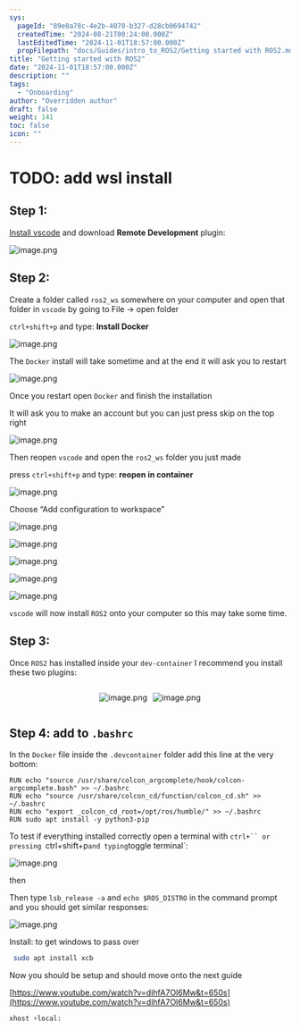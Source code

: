 ```yaml
---
sys:
  pageId: "89e0a78c-4e2b-4070-b327-d28cb0694742"
  createdTime: "2024-08-21T00:24:00.000Z"
  lastEditedTime: "2024-11-01T18:57:00.000Z"
  propFilepath: "docs/Guides/intro_to_ROS2/Getting started with ROS2.md"
title: "Getting started with ROS2"
date: "2024-11-01T18:57:00.000Z"
description: ""
tags:
  - "Onboarding"
author: "Overridden author"
draft: false
weight: 141
toc: false
icon: ""
---
```


# TODO: add wsl install

## Step 1:

[Install vscode](https://code.visualstudio.com/download) and download **Remote Development** plugin:

![image.png](https://prod-files-secure.s3.us-west-2.amazonaws.com/d518164a-d88e-44d1-a4ee-3adb3bd8bce0/efb52993-1881-4a40-b95e-6f020334f022/image.png?X-Amz-Algorithm=AWS4-HMAC-SHA256&X-Amz-Content-Sha256=UNSIGNED-PAYLOAD&X-Amz-Credential=ASIAZI2LB466VASMIDAU%2F20250415%2Fus-west-2%2Fs3%2Faws4_request&X-Amz-Date=20250415T090928Z&X-Amz-Expires=3600&X-Amz-Security-Token=IQoJb3JpZ2luX2VjEKH%2F%2F%2F%2F%2F%2F%2F%2F%2F%2FwEaCXVzLXdlc3QtMiJGMEQCIGq%2FHXIR58U%2B%2FTZXIZ%2B60uvKJY70%2BajAym62bchsHj6%2FAiALoTFOcXZbto2x%2BLgG4c35Sml8GFrhGhaGm11NxgI3syr%2FAwgqEAAaDDYzNzQyMzE4MzgwNSIMUt5ei0vPIznGpQXcKtwD46SkDe99Opo0sWVgC244Z31qOku6yqM6Rf1KwK2ydyrr%2FVjq5kA4%2F%2FuMzT1mfNcb80O29vg52vvknukJQqIxQ8q32eO5lhxADWmvOFLzrmxcWYhqHinoKZrlonFf7OrtL7w6fQIWV7Oh3THiTgD89USjgnQpc%2FJubOPoHqbwDgDJ4myEpVBgTohUda7xcRoqtNaWtKc57xHaiB5xyEez0VxdceEYXYvejx6SLBAui%2FPczyJPCiJYen804vXOSVKzxxgzgzii4bfsxWMoJKnDCzDQMBgYyaLwKGylwR71QYjIN7sqMgJ4zsWEiSmw%2FtfcbwE5wui8rqBG%2FLSMiQGVbY9Nn7rG07DoGhChmwhfifk2lEdVeFAHjJSu2auqQ5e5N94kuf%2Frux0OvVlhGZch%2B2XUDuI%2F89JRJr6dZptYYOwk4zyvaAW%2BEnQF5RPvctqTDIBJPa48dBOgPbrH%2B2I273JO4inWSwYLCJ5HIRvbOIxo3fm0tZ2RoIFQmPqe3Dc0h6O7jrTQcOhXO4eKwJ9giGHbjZjlTsQOrSZLwVxJReQCJSQO1kXpowP1FB28M%2FXV8uUTkdvzx%2BbgSqqR5rDwOs1RVbJ9jKdwaJNk3F%2BSU8cnd%2Bv027Wv3WfkXHEw4rX4vwY6pgFyywtjLLccYGCsh8ZgFKEmejBmL%2FLzpnMLLPZfzYsrhIS%2FowF4tF9CYAwtugbf2hWUqirt0YxYrUAFSXShEiVNvoEhUcvGvFBFCNIEPdJjhYSqIGUcylKiu3GUWwacvg7oXm1hxCH7y4rGz5HISAePTYTpQsy7sqVwL9aD5csc4xmsWxvYfpSRVNGc0D9RcDQkz%2FXYb6Kz1fQxY5vY8WOR8Rvvl00c&X-Amz-Signature=770e3bcb8dd797b809973bd02e79af18f5cc199666ca5ec33472a07fecef2dba&X-Amz-SignedHeaders=host&x-id=GetObject)

## Step 2:

Create a folder called `ros2_ws` somewhere on your computer and open that folder in `vscode` by going to File → open folder 

`ctrl+shift+p` and type: **Install Docker**

![image.png](https://prod-files-secure.s3.us-west-2.amazonaws.com/d518164a-d88e-44d1-a4ee-3adb3bd8bce0/2269dc0e-1cd5-47ff-bceb-c04ad9b2eab0/image.png?X-Amz-Algorithm=AWS4-HMAC-SHA256&X-Amz-Content-Sha256=UNSIGNED-PAYLOAD&X-Amz-Credential=ASIAZI2LB466VASMIDAU%2F20250415%2Fus-west-2%2Fs3%2Faws4_request&X-Amz-Date=20250415T090928Z&X-Amz-Expires=3600&X-Amz-Security-Token=IQoJb3JpZ2luX2VjEKH%2F%2F%2F%2F%2F%2F%2F%2F%2F%2FwEaCXVzLXdlc3QtMiJGMEQCIGq%2FHXIR58U%2B%2FTZXIZ%2B60uvKJY70%2BajAym62bchsHj6%2FAiALoTFOcXZbto2x%2BLgG4c35Sml8GFrhGhaGm11NxgI3syr%2FAwgqEAAaDDYzNzQyMzE4MzgwNSIMUt5ei0vPIznGpQXcKtwD46SkDe99Opo0sWVgC244Z31qOku6yqM6Rf1KwK2ydyrr%2FVjq5kA4%2F%2FuMzT1mfNcb80O29vg52vvknukJQqIxQ8q32eO5lhxADWmvOFLzrmxcWYhqHinoKZrlonFf7OrtL7w6fQIWV7Oh3THiTgD89USjgnQpc%2FJubOPoHqbwDgDJ4myEpVBgTohUda7xcRoqtNaWtKc57xHaiB5xyEez0VxdceEYXYvejx6SLBAui%2FPczyJPCiJYen804vXOSVKzxxgzgzii4bfsxWMoJKnDCzDQMBgYyaLwKGylwR71QYjIN7sqMgJ4zsWEiSmw%2FtfcbwE5wui8rqBG%2FLSMiQGVbY9Nn7rG07DoGhChmwhfifk2lEdVeFAHjJSu2auqQ5e5N94kuf%2Frux0OvVlhGZch%2B2XUDuI%2F89JRJr6dZptYYOwk4zyvaAW%2BEnQF5RPvctqTDIBJPa48dBOgPbrH%2B2I273JO4inWSwYLCJ5HIRvbOIxo3fm0tZ2RoIFQmPqe3Dc0h6O7jrTQcOhXO4eKwJ9giGHbjZjlTsQOrSZLwVxJReQCJSQO1kXpowP1FB28M%2FXV8uUTkdvzx%2BbgSqqR5rDwOs1RVbJ9jKdwaJNk3F%2BSU8cnd%2Bv027Wv3WfkXHEw4rX4vwY6pgFyywtjLLccYGCsh8ZgFKEmejBmL%2FLzpnMLLPZfzYsrhIS%2FowF4tF9CYAwtugbf2hWUqirt0YxYrUAFSXShEiVNvoEhUcvGvFBFCNIEPdJjhYSqIGUcylKiu3GUWwacvg7oXm1hxCH7y4rGz5HISAePTYTpQsy7sqVwL9aD5csc4xmsWxvYfpSRVNGc0D9RcDQkz%2FXYb6Kz1fQxY5vY8WOR8Rvvl00c&X-Amz-Signature=87605ee6c2995d489747e24b8922775749662272e0d81618b1bedcad331bdf81&X-Amz-SignedHeaders=host&x-id=GetObject)

The `Docker` install will take sometime and at the end it will ask you to restart

![image.png](https://prod-files-secure.s3.us-west-2.amazonaws.com/d518164a-d88e-44d1-a4ee-3adb3bd8bce0/ed233f78-be33-4b1f-b89c-9c346c0e961e/image.png?X-Amz-Algorithm=AWS4-HMAC-SHA256&X-Amz-Content-Sha256=UNSIGNED-PAYLOAD&X-Amz-Credential=ASIAZI2LB466VASMIDAU%2F20250415%2Fus-west-2%2Fs3%2Faws4_request&X-Amz-Date=20250415T090928Z&X-Amz-Expires=3600&X-Amz-Security-Token=IQoJb3JpZ2luX2VjEKH%2F%2F%2F%2F%2F%2F%2F%2F%2F%2FwEaCXVzLXdlc3QtMiJGMEQCIGq%2FHXIR58U%2B%2FTZXIZ%2B60uvKJY70%2BajAym62bchsHj6%2FAiALoTFOcXZbto2x%2BLgG4c35Sml8GFrhGhaGm11NxgI3syr%2FAwgqEAAaDDYzNzQyMzE4MzgwNSIMUt5ei0vPIznGpQXcKtwD46SkDe99Opo0sWVgC244Z31qOku6yqM6Rf1KwK2ydyrr%2FVjq5kA4%2F%2FuMzT1mfNcb80O29vg52vvknukJQqIxQ8q32eO5lhxADWmvOFLzrmxcWYhqHinoKZrlonFf7OrtL7w6fQIWV7Oh3THiTgD89USjgnQpc%2FJubOPoHqbwDgDJ4myEpVBgTohUda7xcRoqtNaWtKc57xHaiB5xyEez0VxdceEYXYvejx6SLBAui%2FPczyJPCiJYen804vXOSVKzxxgzgzii4bfsxWMoJKnDCzDQMBgYyaLwKGylwR71QYjIN7sqMgJ4zsWEiSmw%2FtfcbwE5wui8rqBG%2FLSMiQGVbY9Nn7rG07DoGhChmwhfifk2lEdVeFAHjJSu2auqQ5e5N94kuf%2Frux0OvVlhGZch%2B2XUDuI%2F89JRJr6dZptYYOwk4zyvaAW%2BEnQF5RPvctqTDIBJPa48dBOgPbrH%2B2I273JO4inWSwYLCJ5HIRvbOIxo3fm0tZ2RoIFQmPqe3Dc0h6O7jrTQcOhXO4eKwJ9giGHbjZjlTsQOrSZLwVxJReQCJSQO1kXpowP1FB28M%2FXV8uUTkdvzx%2BbgSqqR5rDwOs1RVbJ9jKdwaJNk3F%2BSU8cnd%2Bv027Wv3WfkXHEw4rX4vwY6pgFyywtjLLccYGCsh8ZgFKEmejBmL%2FLzpnMLLPZfzYsrhIS%2FowF4tF9CYAwtugbf2hWUqirt0YxYrUAFSXShEiVNvoEhUcvGvFBFCNIEPdJjhYSqIGUcylKiu3GUWwacvg7oXm1hxCH7y4rGz5HISAePTYTpQsy7sqVwL9aD5csc4xmsWxvYfpSRVNGc0D9RcDQkz%2FXYb6Kz1fQxY5vY8WOR8Rvvl00c&X-Amz-Signature=60518d8fe7d33d62c2f5acee6f76935a9763e7f42dbb3ba9ef76259a0800e30e&X-Amz-SignedHeaders=host&x-id=GetObject)

Once you restart open `Docker` and finish the installation

It will ask you to make an account but you can just press skip on the top right

![image.png](https://prod-files-secure.s3.us-west-2.amazonaws.com/d518164a-d88e-44d1-a4ee-3adb3bd8bce0/21010ad9-1659-4fd9-9f59-9932a09b2a3d/image.png?X-Amz-Algorithm=AWS4-HMAC-SHA256&X-Amz-Content-Sha256=UNSIGNED-PAYLOAD&X-Amz-Credential=ASIAZI2LB466VASMIDAU%2F20250415%2Fus-west-2%2Fs3%2Faws4_request&X-Amz-Date=20250415T090928Z&X-Amz-Expires=3600&X-Amz-Security-Token=IQoJb3JpZ2luX2VjEKH%2F%2F%2F%2F%2F%2F%2F%2F%2F%2FwEaCXVzLXdlc3QtMiJGMEQCIGq%2FHXIR58U%2B%2FTZXIZ%2B60uvKJY70%2BajAym62bchsHj6%2FAiALoTFOcXZbto2x%2BLgG4c35Sml8GFrhGhaGm11NxgI3syr%2FAwgqEAAaDDYzNzQyMzE4MzgwNSIMUt5ei0vPIznGpQXcKtwD46SkDe99Opo0sWVgC244Z31qOku6yqM6Rf1KwK2ydyrr%2FVjq5kA4%2F%2FuMzT1mfNcb80O29vg52vvknukJQqIxQ8q32eO5lhxADWmvOFLzrmxcWYhqHinoKZrlonFf7OrtL7w6fQIWV7Oh3THiTgD89USjgnQpc%2FJubOPoHqbwDgDJ4myEpVBgTohUda7xcRoqtNaWtKc57xHaiB5xyEez0VxdceEYXYvejx6SLBAui%2FPczyJPCiJYen804vXOSVKzxxgzgzii4bfsxWMoJKnDCzDQMBgYyaLwKGylwR71QYjIN7sqMgJ4zsWEiSmw%2FtfcbwE5wui8rqBG%2FLSMiQGVbY9Nn7rG07DoGhChmwhfifk2lEdVeFAHjJSu2auqQ5e5N94kuf%2Frux0OvVlhGZch%2B2XUDuI%2F89JRJr6dZptYYOwk4zyvaAW%2BEnQF5RPvctqTDIBJPa48dBOgPbrH%2B2I273JO4inWSwYLCJ5HIRvbOIxo3fm0tZ2RoIFQmPqe3Dc0h6O7jrTQcOhXO4eKwJ9giGHbjZjlTsQOrSZLwVxJReQCJSQO1kXpowP1FB28M%2FXV8uUTkdvzx%2BbgSqqR5rDwOs1RVbJ9jKdwaJNk3F%2BSU8cnd%2Bv027Wv3WfkXHEw4rX4vwY6pgFyywtjLLccYGCsh8ZgFKEmejBmL%2FLzpnMLLPZfzYsrhIS%2FowF4tF9CYAwtugbf2hWUqirt0YxYrUAFSXShEiVNvoEhUcvGvFBFCNIEPdJjhYSqIGUcylKiu3GUWwacvg7oXm1hxCH7y4rGz5HISAePTYTpQsy7sqVwL9aD5csc4xmsWxvYfpSRVNGc0D9RcDQkz%2FXYb6Kz1fQxY5vY8WOR8Rvvl00c&X-Amz-Signature=45e495dd99e007069f30188a19cad5065ae0b37c43a215664d0c51634722abcf&X-Amz-SignedHeaders=host&x-id=GetObject)

Then reopen `vscode` and open the `ros2_ws` folder you just made

press `ctrl+shift+p` and type: **reopen in container**

![image.png](https://prod-files-secure.s3.us-west-2.amazonaws.com/d518164a-d88e-44d1-a4ee-3adb3bd8bce0/4e93b8c2-41ad-488c-8095-c74205196118/image.png?X-Amz-Algorithm=AWS4-HMAC-SHA256&X-Amz-Content-Sha256=UNSIGNED-PAYLOAD&X-Amz-Credential=ASIAZI2LB466VASMIDAU%2F20250415%2Fus-west-2%2Fs3%2Faws4_request&X-Amz-Date=20250415T090928Z&X-Amz-Expires=3600&X-Amz-Security-Token=IQoJb3JpZ2luX2VjEKH%2F%2F%2F%2F%2F%2F%2F%2F%2F%2FwEaCXVzLXdlc3QtMiJGMEQCIGq%2FHXIR58U%2B%2FTZXIZ%2B60uvKJY70%2BajAym62bchsHj6%2FAiALoTFOcXZbto2x%2BLgG4c35Sml8GFrhGhaGm11NxgI3syr%2FAwgqEAAaDDYzNzQyMzE4MzgwNSIMUt5ei0vPIznGpQXcKtwD46SkDe99Opo0sWVgC244Z31qOku6yqM6Rf1KwK2ydyrr%2FVjq5kA4%2F%2FuMzT1mfNcb80O29vg52vvknukJQqIxQ8q32eO5lhxADWmvOFLzrmxcWYhqHinoKZrlonFf7OrtL7w6fQIWV7Oh3THiTgD89USjgnQpc%2FJubOPoHqbwDgDJ4myEpVBgTohUda7xcRoqtNaWtKc57xHaiB5xyEez0VxdceEYXYvejx6SLBAui%2FPczyJPCiJYen804vXOSVKzxxgzgzii4bfsxWMoJKnDCzDQMBgYyaLwKGylwR71QYjIN7sqMgJ4zsWEiSmw%2FtfcbwE5wui8rqBG%2FLSMiQGVbY9Nn7rG07DoGhChmwhfifk2lEdVeFAHjJSu2auqQ5e5N94kuf%2Frux0OvVlhGZch%2B2XUDuI%2F89JRJr6dZptYYOwk4zyvaAW%2BEnQF5RPvctqTDIBJPa48dBOgPbrH%2B2I273JO4inWSwYLCJ5HIRvbOIxo3fm0tZ2RoIFQmPqe3Dc0h6O7jrTQcOhXO4eKwJ9giGHbjZjlTsQOrSZLwVxJReQCJSQO1kXpowP1FB28M%2FXV8uUTkdvzx%2BbgSqqR5rDwOs1RVbJ9jKdwaJNk3F%2BSU8cnd%2Bv027Wv3WfkXHEw4rX4vwY6pgFyywtjLLccYGCsh8ZgFKEmejBmL%2FLzpnMLLPZfzYsrhIS%2FowF4tF9CYAwtugbf2hWUqirt0YxYrUAFSXShEiVNvoEhUcvGvFBFCNIEPdJjhYSqIGUcylKiu3GUWwacvg7oXm1hxCH7y4rGz5HISAePTYTpQsy7sqVwL9aD5csc4xmsWxvYfpSRVNGc0D9RcDQkz%2FXYb6Kz1fQxY5vY8WOR8Rvvl00c&X-Amz-Signature=949831a77c096da09b137a29bc332f2befe6df7b5251fd1b746062537413f146&X-Amz-SignedHeaders=host&x-id=GetObject)

Choose “Add configuration to workspace”

![image.png](https://prod-files-secure.s3.us-west-2.amazonaws.com/d518164a-d88e-44d1-a4ee-3adb3bd8bce0/9560b282-5060-4989-ba37-97e7b2c22476/image.png?X-Amz-Algorithm=AWS4-HMAC-SHA256&X-Amz-Content-Sha256=UNSIGNED-PAYLOAD&X-Amz-Credential=ASIAZI2LB466VASMIDAU%2F20250415%2Fus-west-2%2Fs3%2Faws4_request&X-Amz-Date=20250415T090928Z&X-Amz-Expires=3600&X-Amz-Security-Token=IQoJb3JpZ2luX2VjEKH%2F%2F%2F%2F%2F%2F%2F%2F%2F%2FwEaCXVzLXdlc3QtMiJGMEQCIGq%2FHXIR58U%2B%2FTZXIZ%2B60uvKJY70%2BajAym62bchsHj6%2FAiALoTFOcXZbto2x%2BLgG4c35Sml8GFrhGhaGm11NxgI3syr%2FAwgqEAAaDDYzNzQyMzE4MzgwNSIMUt5ei0vPIznGpQXcKtwD46SkDe99Opo0sWVgC244Z31qOku6yqM6Rf1KwK2ydyrr%2FVjq5kA4%2F%2FuMzT1mfNcb80O29vg52vvknukJQqIxQ8q32eO5lhxADWmvOFLzrmxcWYhqHinoKZrlonFf7OrtL7w6fQIWV7Oh3THiTgD89USjgnQpc%2FJubOPoHqbwDgDJ4myEpVBgTohUda7xcRoqtNaWtKc57xHaiB5xyEez0VxdceEYXYvejx6SLBAui%2FPczyJPCiJYen804vXOSVKzxxgzgzii4bfsxWMoJKnDCzDQMBgYyaLwKGylwR71QYjIN7sqMgJ4zsWEiSmw%2FtfcbwE5wui8rqBG%2FLSMiQGVbY9Nn7rG07DoGhChmwhfifk2lEdVeFAHjJSu2auqQ5e5N94kuf%2Frux0OvVlhGZch%2B2XUDuI%2F89JRJr6dZptYYOwk4zyvaAW%2BEnQF5RPvctqTDIBJPa48dBOgPbrH%2B2I273JO4inWSwYLCJ5HIRvbOIxo3fm0tZ2RoIFQmPqe3Dc0h6O7jrTQcOhXO4eKwJ9giGHbjZjlTsQOrSZLwVxJReQCJSQO1kXpowP1FB28M%2FXV8uUTkdvzx%2BbgSqqR5rDwOs1RVbJ9jKdwaJNk3F%2BSU8cnd%2Bv027Wv3WfkXHEw4rX4vwY6pgFyywtjLLccYGCsh8ZgFKEmejBmL%2FLzpnMLLPZfzYsrhIS%2FowF4tF9CYAwtugbf2hWUqirt0YxYrUAFSXShEiVNvoEhUcvGvFBFCNIEPdJjhYSqIGUcylKiu3GUWwacvg7oXm1hxCH7y4rGz5HISAePTYTpQsy7sqVwL9aD5csc4xmsWxvYfpSRVNGc0D9RcDQkz%2FXYb6Kz1fQxY5vY8WOR8Rvvl00c&X-Amz-Signature=a11db4d7f1934aafce6defdf3d02ab114328cb8e7967a171629fc4397d6edc9b&X-Amz-SignedHeaders=host&x-id=GetObject)

![image.png](https://prod-files-secure.s3.us-west-2.amazonaws.com/d518164a-d88e-44d1-a4ee-3adb3bd8bce0/2ee63f81-886b-48e8-a553-dc6e5eac99e4/image.png?X-Amz-Algorithm=AWS4-HMAC-SHA256&X-Amz-Content-Sha256=UNSIGNED-PAYLOAD&X-Amz-Credential=ASIAZI2LB466VASMIDAU%2F20250415%2Fus-west-2%2Fs3%2Faws4_request&X-Amz-Date=20250415T090928Z&X-Amz-Expires=3600&X-Amz-Security-Token=IQoJb3JpZ2luX2VjEKH%2F%2F%2F%2F%2F%2F%2F%2F%2F%2FwEaCXVzLXdlc3QtMiJGMEQCIGq%2FHXIR58U%2B%2FTZXIZ%2B60uvKJY70%2BajAym62bchsHj6%2FAiALoTFOcXZbto2x%2BLgG4c35Sml8GFrhGhaGm11NxgI3syr%2FAwgqEAAaDDYzNzQyMzE4MzgwNSIMUt5ei0vPIznGpQXcKtwD46SkDe99Opo0sWVgC244Z31qOku6yqM6Rf1KwK2ydyrr%2FVjq5kA4%2F%2FuMzT1mfNcb80O29vg52vvknukJQqIxQ8q32eO5lhxADWmvOFLzrmxcWYhqHinoKZrlonFf7OrtL7w6fQIWV7Oh3THiTgD89USjgnQpc%2FJubOPoHqbwDgDJ4myEpVBgTohUda7xcRoqtNaWtKc57xHaiB5xyEez0VxdceEYXYvejx6SLBAui%2FPczyJPCiJYen804vXOSVKzxxgzgzii4bfsxWMoJKnDCzDQMBgYyaLwKGylwR71QYjIN7sqMgJ4zsWEiSmw%2FtfcbwE5wui8rqBG%2FLSMiQGVbY9Nn7rG07DoGhChmwhfifk2lEdVeFAHjJSu2auqQ5e5N94kuf%2Frux0OvVlhGZch%2B2XUDuI%2F89JRJr6dZptYYOwk4zyvaAW%2BEnQF5RPvctqTDIBJPa48dBOgPbrH%2B2I273JO4inWSwYLCJ5HIRvbOIxo3fm0tZ2RoIFQmPqe3Dc0h6O7jrTQcOhXO4eKwJ9giGHbjZjlTsQOrSZLwVxJReQCJSQO1kXpowP1FB28M%2FXV8uUTkdvzx%2BbgSqqR5rDwOs1RVbJ9jKdwaJNk3F%2BSU8cnd%2Bv027Wv3WfkXHEw4rX4vwY6pgFyywtjLLccYGCsh8ZgFKEmejBmL%2FLzpnMLLPZfzYsrhIS%2FowF4tF9CYAwtugbf2hWUqirt0YxYrUAFSXShEiVNvoEhUcvGvFBFCNIEPdJjhYSqIGUcylKiu3GUWwacvg7oXm1hxCH7y4rGz5HISAePTYTpQsy7sqVwL9aD5csc4xmsWxvYfpSRVNGc0D9RcDQkz%2FXYb6Kz1fQxY5vY8WOR8Rvvl00c&X-Amz-Signature=300dfb78271b0d75159f45bd15cfa7fcb4363a0b505dc7695483e67092a93de6&X-Amz-SignedHeaders=host&x-id=GetObject)

![image.png](https://prod-files-secure.s3.us-west-2.amazonaws.com/d518164a-d88e-44d1-a4ee-3adb3bd8bce0/ae1580b2-b048-407e-aed9-b584224a7a04/image.png?X-Amz-Algorithm=AWS4-HMAC-SHA256&X-Amz-Content-Sha256=UNSIGNED-PAYLOAD&X-Amz-Credential=ASIAZI2LB466VASMIDAU%2F20250415%2Fus-west-2%2Fs3%2Faws4_request&X-Amz-Date=20250415T090928Z&X-Amz-Expires=3600&X-Amz-Security-Token=IQoJb3JpZ2luX2VjEKH%2F%2F%2F%2F%2F%2F%2F%2F%2F%2FwEaCXVzLXdlc3QtMiJGMEQCIGq%2FHXIR58U%2B%2FTZXIZ%2B60uvKJY70%2BajAym62bchsHj6%2FAiALoTFOcXZbto2x%2BLgG4c35Sml8GFrhGhaGm11NxgI3syr%2FAwgqEAAaDDYzNzQyMzE4MzgwNSIMUt5ei0vPIznGpQXcKtwD46SkDe99Opo0sWVgC244Z31qOku6yqM6Rf1KwK2ydyrr%2FVjq5kA4%2F%2FuMzT1mfNcb80O29vg52vvknukJQqIxQ8q32eO5lhxADWmvOFLzrmxcWYhqHinoKZrlonFf7OrtL7w6fQIWV7Oh3THiTgD89USjgnQpc%2FJubOPoHqbwDgDJ4myEpVBgTohUda7xcRoqtNaWtKc57xHaiB5xyEez0VxdceEYXYvejx6SLBAui%2FPczyJPCiJYen804vXOSVKzxxgzgzii4bfsxWMoJKnDCzDQMBgYyaLwKGylwR71QYjIN7sqMgJ4zsWEiSmw%2FtfcbwE5wui8rqBG%2FLSMiQGVbY9Nn7rG07DoGhChmwhfifk2lEdVeFAHjJSu2auqQ5e5N94kuf%2Frux0OvVlhGZch%2B2XUDuI%2F89JRJr6dZptYYOwk4zyvaAW%2BEnQF5RPvctqTDIBJPa48dBOgPbrH%2B2I273JO4inWSwYLCJ5HIRvbOIxo3fm0tZ2RoIFQmPqe3Dc0h6O7jrTQcOhXO4eKwJ9giGHbjZjlTsQOrSZLwVxJReQCJSQO1kXpowP1FB28M%2FXV8uUTkdvzx%2BbgSqqR5rDwOs1RVbJ9jKdwaJNk3F%2BSU8cnd%2Bv027Wv3WfkXHEw4rX4vwY6pgFyywtjLLccYGCsh8ZgFKEmejBmL%2FLzpnMLLPZfzYsrhIS%2FowF4tF9CYAwtugbf2hWUqirt0YxYrUAFSXShEiVNvoEhUcvGvFBFCNIEPdJjhYSqIGUcylKiu3GUWwacvg7oXm1hxCH7y4rGz5HISAePTYTpQsy7sqVwL9aD5csc4xmsWxvYfpSRVNGc0D9RcDQkz%2FXYb6Kz1fQxY5vY8WOR8Rvvl00c&X-Amz-Signature=2dd48ecff8dcd00a673d7a92a5280ea22c958cb98d6536cb5457addcd851c686&X-Amz-SignedHeaders=host&x-id=GetObject)

![image.png](https://prod-files-secure.s3.us-west-2.amazonaws.com/d518164a-d88e-44d1-a4ee-3adb3bd8bce0/53255b28-f75e-430f-b9e3-c0ac8577e42b/image.png?X-Amz-Algorithm=AWS4-HMAC-SHA256&X-Amz-Content-Sha256=UNSIGNED-PAYLOAD&X-Amz-Credential=ASIAZI2LB466VASMIDAU%2F20250415%2Fus-west-2%2Fs3%2Faws4_request&X-Amz-Date=20250415T090928Z&X-Amz-Expires=3600&X-Amz-Security-Token=IQoJb3JpZ2luX2VjEKH%2F%2F%2F%2F%2F%2F%2F%2F%2F%2FwEaCXVzLXdlc3QtMiJGMEQCIGq%2FHXIR58U%2B%2FTZXIZ%2B60uvKJY70%2BajAym62bchsHj6%2FAiALoTFOcXZbto2x%2BLgG4c35Sml8GFrhGhaGm11NxgI3syr%2FAwgqEAAaDDYzNzQyMzE4MzgwNSIMUt5ei0vPIznGpQXcKtwD46SkDe99Opo0sWVgC244Z31qOku6yqM6Rf1KwK2ydyrr%2FVjq5kA4%2F%2FuMzT1mfNcb80O29vg52vvknukJQqIxQ8q32eO5lhxADWmvOFLzrmxcWYhqHinoKZrlonFf7OrtL7w6fQIWV7Oh3THiTgD89USjgnQpc%2FJubOPoHqbwDgDJ4myEpVBgTohUda7xcRoqtNaWtKc57xHaiB5xyEez0VxdceEYXYvejx6SLBAui%2FPczyJPCiJYen804vXOSVKzxxgzgzii4bfsxWMoJKnDCzDQMBgYyaLwKGylwR71QYjIN7sqMgJ4zsWEiSmw%2FtfcbwE5wui8rqBG%2FLSMiQGVbY9Nn7rG07DoGhChmwhfifk2lEdVeFAHjJSu2auqQ5e5N94kuf%2Frux0OvVlhGZch%2B2XUDuI%2F89JRJr6dZptYYOwk4zyvaAW%2BEnQF5RPvctqTDIBJPa48dBOgPbrH%2B2I273JO4inWSwYLCJ5HIRvbOIxo3fm0tZ2RoIFQmPqe3Dc0h6O7jrTQcOhXO4eKwJ9giGHbjZjlTsQOrSZLwVxJReQCJSQO1kXpowP1FB28M%2FXV8uUTkdvzx%2BbgSqqR5rDwOs1RVbJ9jKdwaJNk3F%2BSU8cnd%2Bv027Wv3WfkXHEw4rX4vwY6pgFyywtjLLccYGCsh8ZgFKEmejBmL%2FLzpnMLLPZfzYsrhIS%2FowF4tF9CYAwtugbf2hWUqirt0YxYrUAFSXShEiVNvoEhUcvGvFBFCNIEPdJjhYSqIGUcylKiu3GUWwacvg7oXm1hxCH7y4rGz5HISAePTYTpQsy7sqVwL9aD5csc4xmsWxvYfpSRVNGc0D9RcDQkz%2FXYb6Kz1fQxY5vY8WOR8Rvvl00c&X-Amz-Signature=7fe6b2fe158417de7009804438c2fa073b2932d995fcc36170cbaade36ae21eb&X-Amz-SignedHeaders=host&x-id=GetObject)

![image.png](https://prod-files-secure.s3.us-west-2.amazonaws.com/d518164a-d88e-44d1-a4ee-3adb3bd8bce0/7c562767-5af9-4ffb-97d1-327bcdf4ee00/image.png?X-Amz-Algorithm=AWS4-HMAC-SHA256&X-Amz-Content-Sha256=UNSIGNED-PAYLOAD&X-Amz-Credential=ASIAZI2LB466VASMIDAU%2F20250415%2Fus-west-2%2Fs3%2Faws4_request&X-Amz-Date=20250415T090928Z&X-Amz-Expires=3600&X-Amz-Security-Token=IQoJb3JpZ2luX2VjEKH%2F%2F%2F%2F%2F%2F%2F%2F%2F%2FwEaCXVzLXdlc3QtMiJGMEQCIGq%2FHXIR58U%2B%2FTZXIZ%2B60uvKJY70%2BajAym62bchsHj6%2FAiALoTFOcXZbto2x%2BLgG4c35Sml8GFrhGhaGm11NxgI3syr%2FAwgqEAAaDDYzNzQyMzE4MzgwNSIMUt5ei0vPIznGpQXcKtwD46SkDe99Opo0sWVgC244Z31qOku6yqM6Rf1KwK2ydyrr%2FVjq5kA4%2F%2FuMzT1mfNcb80O29vg52vvknukJQqIxQ8q32eO5lhxADWmvOFLzrmxcWYhqHinoKZrlonFf7OrtL7w6fQIWV7Oh3THiTgD89USjgnQpc%2FJubOPoHqbwDgDJ4myEpVBgTohUda7xcRoqtNaWtKc57xHaiB5xyEez0VxdceEYXYvejx6SLBAui%2FPczyJPCiJYen804vXOSVKzxxgzgzii4bfsxWMoJKnDCzDQMBgYyaLwKGylwR71QYjIN7sqMgJ4zsWEiSmw%2FtfcbwE5wui8rqBG%2FLSMiQGVbY9Nn7rG07DoGhChmwhfifk2lEdVeFAHjJSu2auqQ5e5N94kuf%2Frux0OvVlhGZch%2B2XUDuI%2F89JRJr6dZptYYOwk4zyvaAW%2BEnQF5RPvctqTDIBJPa48dBOgPbrH%2B2I273JO4inWSwYLCJ5HIRvbOIxo3fm0tZ2RoIFQmPqe3Dc0h6O7jrTQcOhXO4eKwJ9giGHbjZjlTsQOrSZLwVxJReQCJSQO1kXpowP1FB28M%2FXV8uUTkdvzx%2BbgSqqR5rDwOs1RVbJ9jKdwaJNk3F%2BSU8cnd%2Bv027Wv3WfkXHEw4rX4vwY6pgFyywtjLLccYGCsh8ZgFKEmejBmL%2FLzpnMLLPZfzYsrhIS%2FowF4tF9CYAwtugbf2hWUqirt0YxYrUAFSXShEiVNvoEhUcvGvFBFCNIEPdJjhYSqIGUcylKiu3GUWwacvg7oXm1hxCH7y4rGz5HISAePTYTpQsy7sqVwL9aD5csc4xmsWxvYfpSRVNGc0D9RcDQkz%2FXYb6Kz1fQxY5vY8WOR8Rvvl00c&X-Amz-Signature=45830f253df3963924bc22be5cb7e34e6e91e5d3920e09e9bfbbedb1439dfceb&X-Amz-SignedHeaders=host&x-id=GetObject)

`vscode` will now install `ROS2` onto your computer so this may take some time.

## Step 3:

Once `ROS2` has installed inside your `dev-container` I recommend you install these two plugins:

<div style="display: flex;flex-direction: row; column-gap:10px; max-width: 630px;justify-content: center;">
<div>

![image.png](https://prod-files-secure.s3.us-west-2.amazonaws.com/d518164a-d88e-44d1-a4ee-3adb3bd8bce0/3fc3d550-5a54-4ba1-ba6b-faa01cdb7369/image.png?X-Amz-Algorithm=AWS4-HMAC-SHA256&X-Amz-Content-Sha256=UNSIGNED-PAYLOAD&X-Amz-Credential=ASIAZI2LB4665PECDSHA%2F20250415%2Fus-west-2%2Fs3%2Faws4_request&X-Amz-Date=20250415T090929Z&X-Amz-Expires=3600&X-Amz-Security-Token=IQoJb3JpZ2luX2VjEKH%2F%2F%2F%2F%2F%2F%2F%2F%2F%2FwEaCXVzLXdlc3QtMiJIMEYCIQDkY35%2BGcMOXHLqZak41FVeohGxiUQ98eQ%2FNOaOH6tbAAIhAJWWGGrL7bXgIedElk3RcvWb0upsfnqdKCYFS6td4LgsKv8DCCoQABoMNjM3NDIzMTgzODA1IgwsalUi8mrSNl5BKjwq3APwi%2BetzF3P3tny57osQEQU9qqWabRwEgtik1CDjYwddT1N1IbAy1%2B1ByKHqMGJJ05TkMrCUkleynpPvkXMsnAwzaoOVtikXUV37UK93t9lFoomFUoMGR7vfowF9z45B%2BhLzyGVSFZJJdG%2BQVWBjGkaloVFFvKmKUlpY0N4GFj3kHVXP6Fw25YF3mRjQzW6l%2FFBfD%2FVw6fOKyRctlc7r2OPyR38W0ymk%2BrmwHj9g11Hv5PH1Rr5zKeNHsQcDFnFcIkDhzU2PZkGLVKo4hkeLnD0BDboZmPNWQN7SLnUbirqP4IKDN3AFUVlroKt9THOmtc6KSbSVwWvJDvqLnWw0zj4N3jsAF135j%2FhTKNoajJViO2aJqhfICX4uh9xU3RmqcV8T1gzIh2v9wC9Zr4y7Zoc9MnlfrURnzoRB9W2cjoY1b23gqCFsVa326scaZUMxSoAO%2Bt33XbCqs2GAzmEaoq3qwhjaGm8a2qLep%2BcrnkuLMFLFQwOFlQcyk1AOqopd%2BAfN5Xkcz7G0Wey7Nqdc2oyCv4XdgtdyqymtPRvcYm6%2Bcwh5VFdcofQcXBZA8OsAYJZa%2Bm0VheYbZ%2FDKyAD8n8ISjg5LIpAmiGCzdIe3D9TjK57ad1hxk%2FBJ6Zn3jC4tfi%2FBjqkAcWaDOlhx5fq7WqxaA1xzGOsVSHReXDvxxc0EkvBs%2F1FtC%2BodF3IFyA70qzH2nx9b2yC6I2winPD%2FXRZiY3%2BaNVsNepWrzxjZR9JiwmjR9B4WFEhmCf9vR6XdpvCZZP64sFdyzP6Uvrdb%2BB8LA%2BihdMHPR7VF5bkKLrL8x53u2DdKAOdSQYzyAtDr4L%2BbN%2Bh5NA7xdhNRUiFgmTw%2BOkX5lPoF9rQ&X-Amz-Signature=38f2f5f3862492c189583b0d70565d655b55a322098d496f76d9ecda3e4b9720&X-Amz-SignedHeaders=host&x-id=GetObject)

</div>
<div>

![image.png](https://prod-files-secure.s3.us-west-2.amazonaws.com/d518164a-d88e-44d1-a4ee-3adb3bd8bce0/d994cc66-13c2-4093-a5a3-f84cf4601a82/image.png?X-Amz-Algorithm=AWS4-HMAC-SHA256&X-Amz-Content-Sha256=UNSIGNED-PAYLOAD&X-Amz-Credential=ASIAZI2LB4663AIFH5T2%2F20250415%2Fus-west-2%2Fs3%2Faws4_request&X-Amz-Date=20250415T090931Z&X-Amz-Expires=3600&X-Amz-Security-Token=IQoJb3JpZ2luX2VjEKH%2F%2F%2F%2F%2F%2F%2F%2F%2F%2FwEaCXVzLXdlc3QtMiJIMEYCIQD7E4aNDTpKmbVbj0tFHz0Mp%2BO02COA0uznnBPI2ac0PAIhAN8wYpbUxlsF6obWPbTYkta6kaZ6wEbE5ksIwzVVKcayKv8DCCoQABoMNjM3NDIzMTgzODA1IgwgQA%2FI1XItHAXy2PQq3APg%2FFGBM4%2FaDFi1wdcso3XLz1ABwZwC01RfsdUQxj8Hk5kAmZfnpxfrcj5iplNh6hiusyCOg9yCsYXxzWY5Bh8OxhUp1AEfE%2Folj46Z4Qy3HjrlSR%2FW9b7VZGEXQJAQx5ylKyJu0HlEkxSeGHV6ugLUFLc0ynHg544QOViqSd%2Fl6yD%2Bseb9Z%2BvJ9WqLzPPpKlpkLhGueZxHFQ%2F4Ps4dhvclzY%2F8YdnMZAIr1gHv7epvtyyK7UBYTtg6vKsxiJBN5KKXC%2BCYOGY1eEjYqNhUj9Eup1Y%2B8eVik6js3n%2BsG54ddghChGCEWgtG4HY4YIcIck7nyWaEGieYvIwT9p2KxeZUBWlVSI8GdQO55Wd9iqz1Hz3yw%2Bnwlc%2FmyHBGIYFwzre4tLdl8UHj1RcZG%2F7jbLTvd681QscSUX4opmKL7fg%2F0R%2FbueCJLaEM3PgzbpvpoYJKOCxJh5uCGrIc1Su1MrziWuNjiFviCm9BlBiEtu6h98aG1t8V6ZD7JEmzlPOSuQChV%2B4oPGfN7M73rtzTfuHjOjHFQ%2FCweios2p5LPaEWKq9pZDlOXpFg9P3wS5I5g%2B46hQ1PqL%2F6unG3%2BNuYt1ql81BUoGK5YiAUWEDl4FBN%2F3P7U93wqa72VnJ2nDDgtfi%2FBjqkAR3MaIvC%2F%2F07N%2BgSIcVGXq3xAY8pHi9l5L%2B8Tu9gQnDXaxX2EvcDEnLzTQLxpQKJxbk%2B2Og%2BLV%2FTIiqkzP6eCXF%2F%2Fh2vV6hHNfiQHjHhjeMMj9r2dZykopQ7Y%2FgfzbTDOXd2fSg%2FaQJMekqDVKz2IWbDkzIKlWqUMrsWxvYORyK0EyOfnszJp83jUnN5srj0G9I8KVV%2FxmKDXPhzc8yxOKcBkukY&X-Amz-Signature=4d98a9ba1ae1899b8abb7e4624a9630f0728323411f6536ce3c670992a899587&X-Amz-SignedHeaders=host&x-id=GetObject)

</div>
</div>

## Step 4: add to `.bashrc`

In the `Docker` file inside the `.devcontainer` folder add this line at the very bottom: 

```docker
RUN echo "source /usr/share/colcon_argcomplete/hook/colcon-argcomplete.bash" >> ~/.bashrc
RUN echo "source /usr/share/colcon_cd/function/colcon_cd.sh" >> ~/.bashrc
RUN echo "export _colcon_cd_root=/opt/ros/humble/" >> ~/.bashrc
RUN sudo apt install -y python3-pip 
```

To test if everything installed correctly open a terminal with `ctrl+`` or pressing `ctrl+shift+p` and typing `toggle terminal`:

![image.png](https://prod-files-secure.s3.us-west-2.amazonaws.com/d518164a-d88e-44d1-a4ee-3adb3bd8bce0/6a4943d8-b04e-4c02-9a58-775f3384d1a5/image.png?X-Amz-Algorithm=AWS4-HMAC-SHA256&X-Amz-Content-Sha256=UNSIGNED-PAYLOAD&X-Amz-Credential=ASIAZI2LB466VASMIDAU%2F20250415%2Fus-west-2%2Fs3%2Faws4_request&X-Amz-Date=20250415T090928Z&X-Amz-Expires=3600&X-Amz-Security-Token=IQoJb3JpZ2luX2VjEKH%2F%2F%2F%2F%2F%2F%2F%2F%2F%2FwEaCXVzLXdlc3QtMiJGMEQCIGq%2FHXIR58U%2B%2FTZXIZ%2B60uvKJY70%2BajAym62bchsHj6%2FAiALoTFOcXZbto2x%2BLgG4c35Sml8GFrhGhaGm11NxgI3syr%2FAwgqEAAaDDYzNzQyMzE4MzgwNSIMUt5ei0vPIznGpQXcKtwD46SkDe99Opo0sWVgC244Z31qOku6yqM6Rf1KwK2ydyrr%2FVjq5kA4%2F%2FuMzT1mfNcb80O29vg52vvknukJQqIxQ8q32eO5lhxADWmvOFLzrmxcWYhqHinoKZrlonFf7OrtL7w6fQIWV7Oh3THiTgD89USjgnQpc%2FJubOPoHqbwDgDJ4myEpVBgTohUda7xcRoqtNaWtKc57xHaiB5xyEez0VxdceEYXYvejx6SLBAui%2FPczyJPCiJYen804vXOSVKzxxgzgzii4bfsxWMoJKnDCzDQMBgYyaLwKGylwR71QYjIN7sqMgJ4zsWEiSmw%2FtfcbwE5wui8rqBG%2FLSMiQGVbY9Nn7rG07DoGhChmwhfifk2lEdVeFAHjJSu2auqQ5e5N94kuf%2Frux0OvVlhGZch%2B2XUDuI%2F89JRJr6dZptYYOwk4zyvaAW%2BEnQF5RPvctqTDIBJPa48dBOgPbrH%2B2I273JO4inWSwYLCJ5HIRvbOIxo3fm0tZ2RoIFQmPqe3Dc0h6O7jrTQcOhXO4eKwJ9giGHbjZjlTsQOrSZLwVxJReQCJSQO1kXpowP1FB28M%2FXV8uUTkdvzx%2BbgSqqR5rDwOs1RVbJ9jKdwaJNk3F%2BSU8cnd%2Bv027Wv3WfkXHEw4rX4vwY6pgFyywtjLLccYGCsh8ZgFKEmejBmL%2FLzpnMLLPZfzYsrhIS%2FowF4tF9CYAwtugbf2hWUqirt0YxYrUAFSXShEiVNvoEhUcvGvFBFCNIEPdJjhYSqIGUcylKiu3GUWwacvg7oXm1hxCH7y4rGz5HISAePTYTpQsy7sqVwL9aD5csc4xmsWxvYfpSRVNGc0D9RcDQkz%2FXYb6Kz1fQxY5vY8WOR8Rvvl00c&X-Amz-Signature=c1d0c6c603704d174e63249087e564839a40786e2924419a73d5ab20f53f4557&X-Amz-SignedHeaders=host&x-id=GetObject)

then 

Then type `lsb_release -a` and `echo $ROS_DISTRO` in the command prompt and you should get similar responses:

![image.png](https://prod-files-secure.s3.us-west-2.amazonaws.com/d518164a-d88e-44d1-a4ee-3adb3bd8bce0/3e635dec-a805-4e85-8b9e-d000e5b71a4e/image.png?X-Amz-Algorithm=AWS4-HMAC-SHA256&X-Amz-Content-Sha256=UNSIGNED-PAYLOAD&X-Amz-Credential=ASIAZI2LB466VASMIDAU%2F20250415%2Fus-west-2%2Fs3%2Faws4_request&X-Amz-Date=20250415T090928Z&X-Amz-Expires=3600&X-Amz-Security-Token=IQoJb3JpZ2luX2VjEKH%2F%2F%2F%2F%2F%2F%2F%2F%2F%2FwEaCXVzLXdlc3QtMiJGMEQCIGq%2FHXIR58U%2B%2FTZXIZ%2B60uvKJY70%2BajAym62bchsHj6%2FAiALoTFOcXZbto2x%2BLgG4c35Sml8GFrhGhaGm11NxgI3syr%2FAwgqEAAaDDYzNzQyMzE4MzgwNSIMUt5ei0vPIznGpQXcKtwD46SkDe99Opo0sWVgC244Z31qOku6yqM6Rf1KwK2ydyrr%2FVjq5kA4%2F%2FuMzT1mfNcb80O29vg52vvknukJQqIxQ8q32eO5lhxADWmvOFLzrmxcWYhqHinoKZrlonFf7OrtL7w6fQIWV7Oh3THiTgD89USjgnQpc%2FJubOPoHqbwDgDJ4myEpVBgTohUda7xcRoqtNaWtKc57xHaiB5xyEez0VxdceEYXYvejx6SLBAui%2FPczyJPCiJYen804vXOSVKzxxgzgzii4bfsxWMoJKnDCzDQMBgYyaLwKGylwR71QYjIN7sqMgJ4zsWEiSmw%2FtfcbwE5wui8rqBG%2FLSMiQGVbY9Nn7rG07DoGhChmwhfifk2lEdVeFAHjJSu2auqQ5e5N94kuf%2Frux0OvVlhGZch%2B2XUDuI%2F89JRJr6dZptYYOwk4zyvaAW%2BEnQF5RPvctqTDIBJPa48dBOgPbrH%2B2I273JO4inWSwYLCJ5HIRvbOIxo3fm0tZ2RoIFQmPqe3Dc0h6O7jrTQcOhXO4eKwJ9giGHbjZjlTsQOrSZLwVxJReQCJSQO1kXpowP1FB28M%2FXV8uUTkdvzx%2BbgSqqR5rDwOs1RVbJ9jKdwaJNk3F%2BSU8cnd%2Bv027Wv3WfkXHEw4rX4vwY6pgFyywtjLLccYGCsh8ZgFKEmejBmL%2FLzpnMLLPZfzYsrhIS%2FowF4tF9CYAwtugbf2hWUqirt0YxYrUAFSXShEiVNvoEhUcvGvFBFCNIEPdJjhYSqIGUcylKiu3GUWwacvg7oXm1hxCH7y4rGz5HISAePTYTpQsy7sqVwL9aD5csc4xmsWxvYfpSRVNGc0D9RcDQkz%2FXYb6Kz1fQxY5vY8WOR8Rvvl00c&X-Amz-Signature=4316375850c51d79e32ae211d143ca9c456f6f804f58ac3d6a56a063aad33c48&X-Amz-SignedHeaders=host&x-id=GetObject)

Install:  to get windows to pass over

```bash
 sudo apt install xcb
```

Now you should be setup and should move onto the next guide 

[https://www.youtube.com/watch?v=dihfA7Ol6Mw&t=650s](https://www.youtube.com/watch?v=dihfA7Ol6Mw&t=650s)

```python
xhost +local:
```
